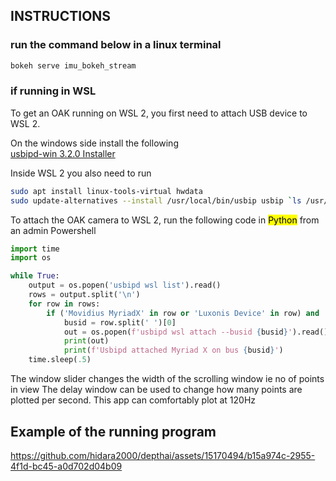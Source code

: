 ## INSTRUCTIONS
### run the command below in a linux terminal
``` sh
bokeh serve imu_bokeh_stream
```

### if running in WSL 

To get an OAK running on WSL 2, you first need to attach USB device to WSL 2. 

On the windows side install the following   
[usbipd-win 3.2.0 Installer](https://github.com/dorssel/usbipd-win/releases/download/v3.2.0/usbipd-win_3.2.0.msi)

Inside WSL 2 you also need to run 
``` sh
sudo apt install linux-tools-virtual hwdata
sudo update-alternatives --install /usr/local/bin/usbip usbip `ls /usr/lib/linux-tools/*/usbip | tail -n1` 20
```

To attach the OAK camera to WSL 2, run the following code in <mark>Python</mark> from an admin Powershell 
``` python
import time
import os

while True:
    output = os.popen('usbipd wsl list').read()
    rows = output.split('\n')
    for row in rows:
        if ('Movidius MyriadX' in row or 'Luxonis Device' in row) and 'Not attached' in row:
            busid = row.split(' ')[0]
            out = os.popen(f'usbipd wsl attach --busid {busid}').read()
            print(out)
            print(f'Usbipd attached Myriad X on bus {busid}')
    time.sleep(.5)

```
The window slider changes the width of the scrolling window ie no of points in view
The delay window can be used to change how many points are plotted per second. This app can comfortably plot at 120Hz

## Example of the running program
https://github.com/hidara2000/depthai/assets/15170494/b15a974c-2955-4f1d-bc45-a0d702d04b09


